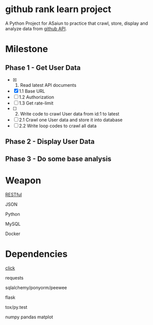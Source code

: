 # github rank learn project

  A Python Project for ASaiun to practice that crawl, store, display and analyze data from [github API](https://developer.github.com/).

# Milestone
## Phase 1 - Get User Data
- [x] 1. Read latest API documents 
- [x] 1.1 Base URL
- [ ] 1.2 Authorization
- [ ] 1.3 Get rate-limit
- [ ] 2. Write code to crawl User data from id:1 to latest
- [ ] 2.1 Crawl one User data and store it into database
- [ ] 2.2 Write loop codes to crawl all data

## Phase 2 - Display User Data

## Phase 3 - Do some base analysis

# Weapon
[RESTful](http://stackoverflow.com/questions/671118/what-exactly-is-restful-programming)

JSON

Python

MySQL

Docker

# Dependencies
[click](http://click.pocoo.org/5/)

requests
 
sqlalchemy/ponyorm/peewee
 
flask
 
tox/py.test

numpy pandas matplot
